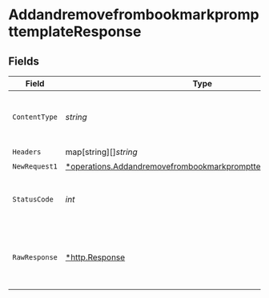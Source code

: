 # AddandremovefrombookmarkprompttemplateResponse


## Fields

| Field                                                                                                                                                | Type                                                                                                                                                 | Required                                                                                                                                             | Description                                                                                                                                          |
| ---------------------------------------------------------------------------------------------------------------------------------------------------- | ---------------------------------------------------------------------------------------------------------------------------------------------------- | ---------------------------------------------------------------------------------------------------------------------------------------------------- | ---------------------------------------------------------------------------------------------------------------------------------------------------- |
| `ContentType`                                                                                                                                        | *string*                                                                                                                                             | :heavy_check_mark:                                                                                                                                   | HTTP response content type for this operation                                                                                                        |
| `Headers`                                                                                                                                            | map[string][]*string*                                                                                                                                | :heavy_check_mark:                                                                                                                                   | N/A                                                                                                                                                  |
| `NewRequest1`                                                                                                                                        | [*operations.AddandremovefrombookmarkprompttemplateNewRequest1](../../../pkg/models/operations/addandremovefrombookmarkprompttemplatenewrequest1.md) | :heavy_minus_sign:                                                                                                                                   | OK                                                                                                                                                   |
| `StatusCode`                                                                                                                                         | *int*                                                                                                                                                | :heavy_check_mark:                                                                                                                                   | HTTP response status code for this operation                                                                                                         |
| `RawResponse`                                                                                                                                        | [*http.Response](https://pkg.go.dev/net/http#Response)                                                                                               | :heavy_check_mark:                                                                                                                                   | Raw HTTP response; suitable for custom response parsing                                                                                              |